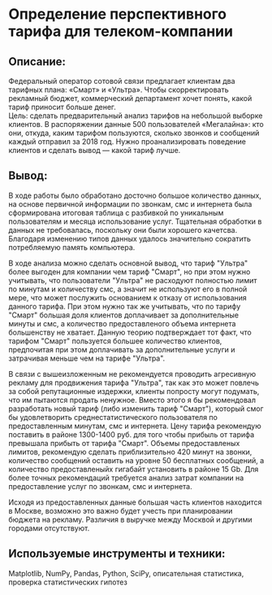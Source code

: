 # Определение перспективного тарифа для телеком-компании

## Описание:
Федеральный оператор сотовой связи предлагает клиентам два тарифных плана: «Смарт» и «Ультра». Чтобы скорректировать рекламный бюджет, коммерческий департамент хочет понять, какой тариф приносит больше денег.  
Цель: сделать предварительный анализ тарифов на небольшой выборке клиентов. В распоряжении данные 500 пользователей «Мегалайна»: кто они, откуда, каким тарифом пользуются, сколько звонков и сообщений каждый отправил за 2018 год. Нужно проанализировать поведение клиентов и сделать вывод — какой тариф лучше.

## Вывод:
В ходе работы было обработано досточно большое количество данных, на основе первичной информации по звонкам, смс и интернета была сформирована итоговая таблица с разбивкой по уникальным пользователям и месяца использование услуг. Тщательная обработки в данных не требовалась, поскольку они были хорошего качетсва. Благодаря изменению типов данных удалось значительно сократить потребляемую память компьютера.

В ходе анализа можно сделать основной вывод, что тариф "Ультра" более выгоден для компании чем тариф "Смарт", но при этом нужно учитывать, что пользователи "Ультра" не расходуют полностью лимит по минутам и количеству смс, а значит не используют его в полной мере, что может послужить основанием к отказу от использования данного тарифа. При этом нужно так же учитывать, что по тарифу "Смарт" большая доля клиентов доплачивает за дополнительные минуты и смс, а количество предоставленого объема интернета большенству не хватает. Данную теорию подтверждает тот факт, что тарифом "Смарт" пользуется большее количество клиентов, предпочитая при этом доплачивать за дополнительные услуги и затрачивая меньше чем на тарифе "Ультра".

В связи с вышеизложенным не рекомендуется проводить агресивную рекламу для продвижения тарифа "Ультра", так как это может повлечь за собой репутационные издержки, клиенты попросту могут подумать, что им пытаются продать ненужное. Вместо этого я бы рекомендовал разработать новый тариф (либо изменить тариф "Смарт"), который смог бы удовлетворить среднестатистического пользователя по предоставленным минутам, смс и интернета. Цену тарифа рекомендую поставить в районе 1300-1400 руб. для того чтобы прибыль от тарифа превышала прибыть от тарифа "Смарт". Объемы предоставленых лимитов, рекомендую сделать приблизительно 420 минут на звонки, количество сообщений оставить на уровне 50 бесплатных сообщений, а количество предоставленыйх гигабайт установить в районе 15 Gb. Для более точных рекомендаций требуется анализ затрат компании на предоставление услуг по звонкам, смс и интернета.

Исходя из предоставленных данные большая часть клиентов находится в Москве, возможно это важно будет учесть при планировании бюджета на рекламу. Различия в выручке между Москвой и другими городами отсутствуют.

## Используемые инструменты и техники:
Matplotlib, NumPy, Pandas, Python, SciPy, описательная статистика, проверка статистических гипотез
